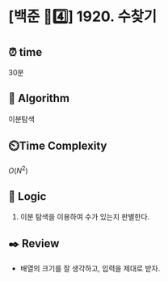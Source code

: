 # [백준 🩶4️⃣] 1920. 수찾기
 
## ⏰  **time**

30분

## :pushpin: **Algorithm**

이분탐색

## ⏲️**Time Complexity**

$O(N^2)$

## :round_pushpin: **Logic**

1. 이분 탐색을 이용하여 수가 있는지 판별한다.

## :black_nib: **Review**
- 배열의 크기를 잘 생각하고, 입력을 제대로 받자.
